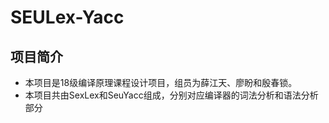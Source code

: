 # SEULex-Yacc
## 项目简介
- 本项目是18级编译原理课程设计项目，组员为薛江天、廖盼和殷春锁。
- 本项目共由SexLex和SeuYacc组成，分别对应编译器的词法分析和语法分析部分